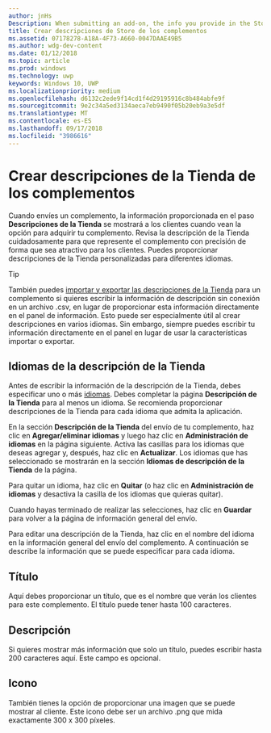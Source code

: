```yaml
---
author: jnHs
Description: When submitting an add-on, the info you provide in the Store listings step will be displayed to your customers.
title: Crear descripciones de Store de los complementos
ms.assetid: 07178278-A18A-4F73-A660-0047DAAE49B5
ms.author: wdg-dev-content
ms.date: 01/12/2018
ms.topic: article
ms.prod: windows
ms.technology: uwp
keywords: Windows 10, UWP
ms.localizationpriority: medium
ms.openlocfilehash: d6132c2ede9f14cd1f4d29195916c8b484abfe9f
ms.sourcegitcommit: 9e2c34a5ed3134aeca7eb9490f05b20eb9a3e5df
ms.translationtype: MT
ms.contentlocale: es-ES
ms.lasthandoff: 09/17/2018
ms.locfileid: "3986616"
---
```

# <a name="create-add-on-store-listings"></a>Crear descripciones de la Tienda de los complementos


Cuando envíes un complemento, la información proporcionada en el paso **Descripciones de la Tienda** se mostrará a los clientes cuando vean la opción para adquirir tu complemento. Revisa la descripción de la Tienda cuidadosamente para que represente el complemento con precisión de forma que sea atractivo para los clientes. Puedes proporcionar descripciones de la Tienda personalizadas para diferentes idiomas.

> [!TIP]
> También puedes [importar y exportar las descripciones de la Tienda](import-and-export-store-listings.md) para un complemento si quieres escribir la información de descripción sin conexión en un archivo .csv, en lugar de proporcionar esta información directamente en el panel de información. Esto puede ser especialmente útil al crear descripciones en varios idiomas. Sin embargo, siempre puedes escribir tu información directamente en el panel en lugar de usar la características importar o exportar.


## <a name="store-listing-languages"></a>Idiomas de la descripción de la Tienda

Antes de escribir la información de la descripción de la Tienda, debes especificar uno o más [idiomas](supported-languages.md). Debes completar la página **Descripción de la Tienda** para al menos un idioma. Se recomienda proporcionar descripciones de la Tienda para cada idioma que admita la aplicación.

En la sección **Descripción de la Tienda** del envío de tu complemento, haz clic en **Agregar/eliminar idiomas** y luego haz clic en **Administración de idiomas** en la página siguiente. Activa las casillas para los idiomas que deseas agregar y, después, haz clic en **Actualizar**. Los idiomas que has seleccionado se mostrarán en la sección **Idiomas de descripción de la Tienda** de la página.

Para quitar un idioma, haz clic en **Quitar** (o haz clic en **Administración de idiomas** y desactiva la casilla de los idiomas que quieras quitar). 

Cuando hayas terminado de realizar las selecciones, haz clic en **Guardar** para volver a la página de información general del envío.

Para editar una descripción de la Tienda, haz clic en el nombre del idioma en la información general del envío del complemento. A continuación se describe la información que se puede especificar para cada idioma.

## <a name="title"></a>Título

Aquí debes proporcionar un título, que es el nombre que verán los clientes para este complemento. El título puede tener hasta 100 caracteres.

## <a name="description"></a>Descripción

Si quieres mostrar más información que solo un título, puedes escribir hasta 200 caracteres aquí. Este campo es opcional.

## <a name="icon"></a>Icono

También tienes la opción de proporcionar una imagen que se puede mostrar al cliente. Este icono debe ser un archivo .png que mida exactamente 300 x 300 píxeles.

 

 




